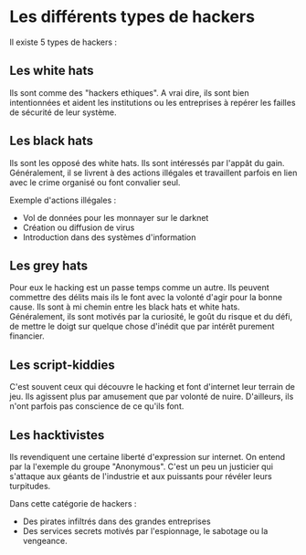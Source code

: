 # Les différents types de hackers

Il existe 5 types de hackers :

## Les white hats

Ils sont comme des "hackers ethiques". A vrai dire, ils sont bien intentionnées et aident les institutions ou les entreprises à repérer les failles de sécurité
de leur système.


## Les black hats

Ils sont les opposé des white hats.
Ils sont intéressés par l'appât du gain. Généralement, il se livrent à des actions illégales et travaillent parfois en lien avec le crime organisé ou font convalier seul.

Exemple d'actions illégales :

- Vol de données pour les monnayer sur le darknet
- Création ou diffusion de virus
- Introduction dans des systèmes d'information

## Les grey hats

Pour eux le hacking est un passe temps comme un autre. Ils peuvent commettre des délits mais ils le font avec la volonté d'agir pour la bonne cause. Ils sont à mi chemin entre les black hats et white hats. Généralement, ils sont motivés par la curiosité, le goût du risque et du défi, de mettre le doigt sur quelque chose d'inédit que par intérêt purement financier.

## Les script-kiddies

C'est souvent ceux qui découvre le hacking et font d'internet leur terrain de jeu. Ils agissent plus par amusement que par volonté de nuire. D'ailleurs, ils n'ont parfois pas conscience de ce qu'ils font.

## Les hacktivistes

Ils revendiquent une certaine liberté d'expression sur internet. On entend par la l'exemple du groupe "Anonymous". C'est un peu un justicier qui s'attaque aux géants de l'industrie et aux puissants pour révéler leurs turpitudes.

Dans cette catégorie de hackers :

- Des pirates infiltrés dans des grandes entreprises
- Des services secrets motivés par l'espionnage, le sabotage ou la vengeance.

